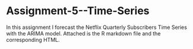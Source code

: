 # Assignment-5--Time-Series

In this assignment I forecast the Netflix Quarterly Subscribers Time Series with the ARIMA model. Attached is the R markdown file and the corresponding HTML.
